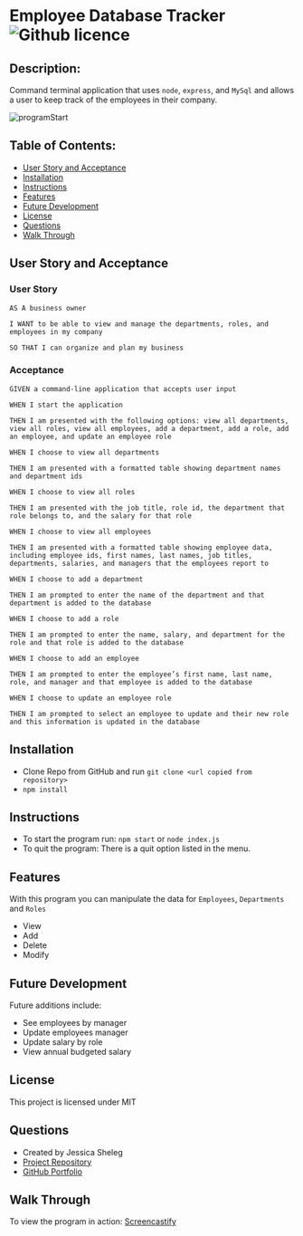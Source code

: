 # Employee Database Tracker ![Github licence](http://img.shields.io/badge/license-MIT-blue.svg)

## Description:

Command terminal application that uses `node`, `express`, and `MySql` and allows a user to keep track of the employees in their company.


![programStart]()

## Table of Contents:

* [User Story and Acceptance](#user_story-and-acceptance)
* [Installation](#installation)
* [Instructions](#instructions)
* [Features](#features)
* [Future Development](#future-development)
* [License](#license)
* [Questions](#questions)
* [Walk Through](#walk-through)




## User Story and Acceptance


### User Story

    AS A business owner

    I WANT to be able to view and manage the departments, roles, and employees in my company

    SO THAT I can organize and plan my business

### Acceptance

    GIVEN a command-line application that accepts user input

    WHEN I start the application

    THEN I am presented with the following options: view all departments, view all roles, view all employees, add a department, add a role, add an employee, and update an employee role

    WHEN I choose to view all departments

    THEN I am presented with a formatted table showing department names and department ids

    WHEN I choose to view all roles

    THEN I am presented with the job title, role id, the department that role belongs to, and the salary for that role

    WHEN I choose to view all employees

    THEN I am presented with a formatted table showing employee data, including employee ids, first names, last names, job titles, departments, salaries, and managers that the employees report to

    WHEN I choose to add a department

    THEN I am prompted to enter the name of the department and that department is added to the database

    WHEN I choose to add a role

    THEN I am prompted to enter the name, salary, and department for the role and that role is added to the database

    WHEN I choose to add an employee

    THEN I am prompted to enter the employee’s first name, last name, role, and manager and that employee is added to the database

    WHEN I choose to update an employee role

    THEN I am prompted to select an employee to update and their new role and this information is updated in the database 

## Installation
* Clone Repo from GitHub and run `git clone <url copied from repository> `
* `npm install`

## Instructions
* To start the program run:
    `npm start` or `node index.js`
* To quit the program:
    There is a quit option listed in the menu. 

## Features
With this program you can manipulate the data for `Employees`, `Departments` and `Roles`
* View
* Add
* Delete
* Modify

## Future Development
Future additions include:
* See employees by manager
* Update employees manager
* Update salary by role
* View annual budgeted salary

## License

This project is licensed under MIT

## Questions
* Created by Jessica Sheleg
* [Project Repository](https://github.com/JSheleg/employee-database-tracker)
* [GitHub Portfolio](https://github.com/JSheleg)


## Walk Through
To view the program in action: [Screencastify](https://drive.google.com/file/d/1ZbHn-C_D-7CRUgTC7pCRBKbLwRTW4kgV/view)

